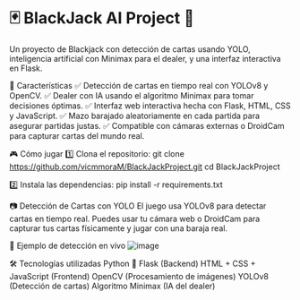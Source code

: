 # 🃏 BlackJack AI Project 🎲

Un proyecto de Blackjack con detección de cartas usando YOLO, inteligencia artificial con Minimax para el dealer, y una interfaz interactiva en Flask.

📌 Características
✅ Detección de cartas en tiempo real con YOLOv8 y OpenCV.
✅ Dealer con IA usando el algoritmo Minimax para tomar decisiones óptimas.
✅ Interfaz web interactiva hecha con Flask, HTML, CSS y JavaScript.
✅ Mazo barajado aleatoriamente en cada partida para asegurar partidas justas.
✅ Compatible con cámaras externas o DroidCam para capturar cartas del mundo real.

🎮 Cómo jugar
1️⃣ Clona el repositorio:
git clone https://github.com/vicmmoraM/BlackJackProject.git
cd BlackJackProject

2️⃣ Instala las dependencias:
pip install -r requirements.txt

📷 Detección de Cartas con YOLO
El juego usa YOLOv8 para detectar cartas en tiempo real. Puedes usar tu cámara web o DroidCam para capturar tus cartas físicamente y jugar con una baraja real.

📌 Ejemplo de detección en vivo
![image](https://github.com/user-attachments/assets/e827753f-2215-4829-b12c-cbb86909d2c0)

🛠 Tecnologías utilizadas
Python 🐍
Flask (Backend)
HTML + CSS + JavaScript (Frontend)
OpenCV (Procesamiento de imágenes)
YOLOv8 (Detección de cartas)
Algoritmo Minimax (IA del dealer)
